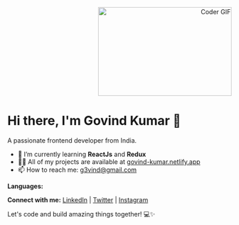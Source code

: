 <p align="right" display="inline">
  <img alt="Coder GIF" height="200" width="300" src="https://images.squarespace-cdn.com/content/v1/5769fc401b631bab1addb2ab/1541580611624-TE64QGKRJG8SWAIUS7NS/ke17ZwdGBToddI8pDm48kPoswlzjSVMM-SxOp7CV59BZw-zPPgdn4jUwVcJE1ZvWQUxwkmyExglNqGp0IvTJZamWLI2zvYWH8K3-s_4yszcp2ryTI0HqTOaaUohrI8PI6FXy8c9PWtBlqAVlUS5izpdcIXDZqDYvprRqZ29Pw0o/coding-freak.gif" />
</p>

# Hi there, I'm Govind Kumar 👋

A passionate frontend developer from India.

- 🌱 I’m currently learning **ReactJs** and **Redux**
- 👨‍💻 All of my projects are available at [govind-kumar.netlify.app](https://govind-kumar.netlify.app/)
- 📫 How to reach me: [g3vind@gmail.com](mailto:g3vind@gmail.com)

**Languages:**

<!-- Add your language icons here -->

**Connect with me:**
[LinkedIn](https://www.linkedin.com/in/g3vind) | [Twitter](https://twitter.com/g3vind) | [Instagram](https://www.instagram.com/govindxingh/)

Let's code and build amazing things together! 💻✨
